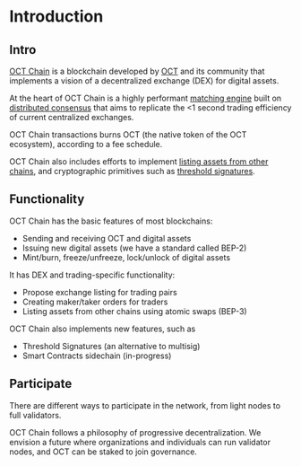 # Introduction


## Intro

[OCT Chain](https://www.scan.octium.io) is a blockchain developed by [OCT](https://www.scan.octium.io) and its community that implements a vision of a decentralized exchange (DEX) for digital assets.

At the heart of OCT Chain is a highly performant [matching engine](./concepts/matching-engine.md) built on [distributed consensus](./concepts/architecture.md) that aims to replicate the <1 second trading efficiency of current centralized exchanges.

OCT Chain transactions burns OCT (the native token of the OCT ecosystem), according to a fee schedule.

OCT Chain also includes efforts to implement [listing assets from other chains](../atomic-swap.md), and cryptographic primitives such as [threshold signatures](./concepts/threshold-signature-scheme.md).

## Functionality

OCT Chain has the basic features of most blockchains:

- Sending and receiving OCT and digital assets
- Issuing new digital assets (we have a standard called BEP-2)
- Mint/burn, freeze/unfreeze, lock/unlock of digital assets

It has DEX and trading-specific functionality:

- Propose exchange listing for trading pairs
- Creating maker/taker orders for traders
- Listing assets from other chains using atomic swaps (BEP-3)

OCT Chain also implements new features, such as

- Threshold Signatures (an alternative to multisig)
- Smart Contracts sidechain (in-progress)

## Participate

There are different ways to participate in the network, from light nodes to full validators.

OCT Chain follows a philosophy of progressive decentralization. We envision a future where organizations and individuals can run validator nodes, and OCT can be staked to join governance.
